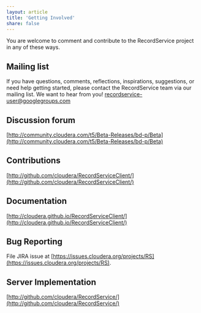 ```yaml
---
layout: article
title: 'Getting Involved'
share: false
---
```


You are welcome to comment and contribute to the RecordService project in any of these ways.

## Mailing list

If you have questions, comments, reflections, inspirations, suggestions, or need help getting started, please contact the RecordService team via our mailing list. We want to hear from you!
 [recordservice-user@googlegroups.com](https://groups.google.com/forum/#!forum/recordservice-user)

## Discussion forum

[http://community.cloudera.com/t5/Beta-Releases/bd-p/Beta](http://community.cloudera.com/t5/Beta-Releases/bd-p/Beta)

## Contributions

[http://github.com/cloudera/RecordServiceClient/](http://github.com/cloudera/RecordServiceClient/)

## Documentation

[http://cloudera.github.io/RecordServiceClient/](http://cloudera.github.io/RecordServiceClient/)

## Bug Reporting 
File JIRA issue at [https://issues.cloudera.org/projects/RS](https://issues.cloudera.org/projects/RS).

## Server Implementation

[http://github.com/cloudera/RecordService/](http://github.com/cloudera/RecordService/)